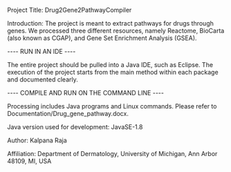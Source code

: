 Project Title: Drug2Gene2PathwayCompiler


Introduction: The project is meant to extract pathways for drugs through genes. We processed three different resources, namely Reactome, BioCarta (also known as CGAP), and Gene Set Enrichment Analysis (GSEA).  


---- RUN IN AN IDE ----

The entire project should be pulled into a Java IDE, such as Eclipse. The execution of the project starts from the main method within each package and documented clearly.


---- COMPILE AND RUN ON THE COMMAND LINE ----

Processing includes Java programs and Linux commands. Please refer to Documentation/Drug_gene_pathway.docx.


Java version used for development: JavaSE-1.8

Author: Kalpana Raja

Affiliation: Department of Dermatology, University of Michigan, Ann Arbor 48109, MI, USA

